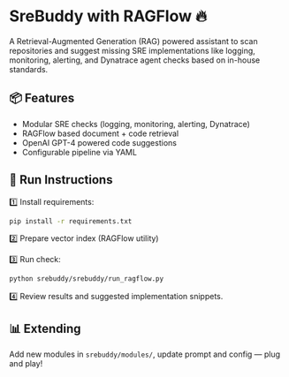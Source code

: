 
# SreBuddy with RAGFlow 🔥

A Retrieval-Augmented Generation (RAG) powered assistant to scan repositories and suggest missing SRE implementations like logging, monitoring, alerting, and Dynatrace agent checks based on in-house standards.

## 📦 Features
- Modular SRE checks (logging, monitoring, alerting, Dynatrace)
- RAGFlow based document + code retrieval
- OpenAI GPT-4 powered code suggestions
- Configurable pipeline via YAML

## 🚀 Run Instructions

1️⃣ Install requirements:
```bash
pip install -r requirements.txt
```

2️⃣ Prepare vector index (RAGFlow utility)

3️⃣ Run check:
```bash
python srebuddy/srebuddy/run_ragflow.py
```

4️⃣ Review results and suggested implementation snippets.

## 📊 Extending
Add new modules in `srebuddy/modules/`, update prompt and config — plug and play!
